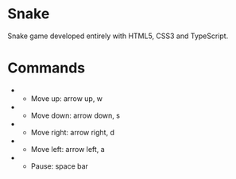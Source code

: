 # Snake

Snake game developed entirely with HTML5, CSS3 and TypeScript.

# Commands

-   -   Move up: arrow up, w
-   -   Move down: arrow down, s
-   -   Move right: arrow right, d
-   -   Move left: arrow left, a
-   -   Pause: space bar
